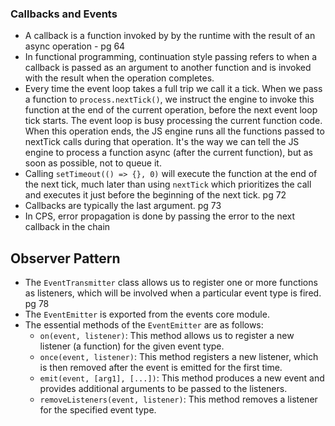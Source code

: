 ### Callbacks and Events
- A callback is a function invoked by by the runtime with the result of an async operation - pg 64
- In functional programming, continuation style passing refers to when a callback is passed as an argument to another function and is invoked with the result when the operation completes.
- Every time the event loop takes a full trip we call it a tick. When we pass a function to `process.nextTick()`, we instruct the engine to invoke this function at the end of the current operation, before the next event loop tick starts. The event loop is busy processing the current function code. When this operation ends, the JS engine runs all the functions passed to nextTick calls during that operation. It's the way we can tell the JS engine to process a function async (after the current function), but as soon as possible, not to queue it.
- Calling `setTimeout(() => {}, 0)` will execute the function at the end of the next tick, much later than using `nextTick` which prioritizes the call and executes it just before the beginning of the next tick.
pg 72
- Callbacks are typically the last argument. pg 73
- In CPS, error propagation is done by passing the error to the next callback in the chain

## Observer Pattern

- The `EventTransmitter` class allows us to register one or more functions as listeners, which will be involved when a particular event type is fired. pg 78
- The `EventEmitter` is exported from the events core module.
- The essential methods of the `EventEmitter` are as follows:
	- `on(event, listener)`: This method allows us to register a new listener (a function) for the given event type.
	- `once(event, listener)`: This method registers a new listener, which is then removed after the event is emitted for the first time.
	- `emit(event, [arg1], [...])`: This method produces a new event and provides additional arguments to be passed to the listeners.
	- `removeListeners(event, listener)`: This method removes a listener for the specified event type.